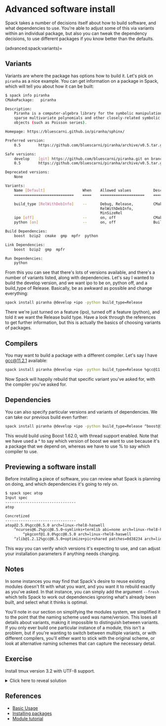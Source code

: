 # Advanced software install

Spack takes a number of decisions itself about how to build software, and what
dependencies to use.  You're able to adjust some of this via variants within an
individual package, but also you can tweak the dependency decisions, to use
different packages if you know better than the defaults.

(advanced:spack:variants)=
## Variants

Variants are where the package has options how to build it.  Let's pick on
`piranha` as a nice example.  You can get information on a package in Spack,
which will tell you about how it can be built:

```bash
$ spack info piranha
CMakePackage:   piranha

Description:
    Piranha is a computer-algebra library for the symbolic manipulation of
    sparse multivariate polynomials and other closely-related symbolic
    objects (such as Poisson series).

Homepage: https://bluescarni.github.io/piranha/sphinx/

Preferred version:
    0.5        https://github.com/bluescarni/piranha/archive/v0.5.tar.gz

Safe versions:
    develop    [git] https://github.com/bluescarni/piranha.git on branch master
    0.5        https://github.com/bluescarni/piranha/archive/v0.5.tar.gz

Deprecated versions:
    None

Variants:
    Name [Default]                 When    Allowed values          Description
    ===========================    ====    ====================    ==================================

    build_type [RelWithDebInfo]    --      Debug, Release,         CMake build type
                                           RelWithDebInfo,
                                           MinSizeRel
    ipo [off]                      --      on, off                 CMake interprocedural optimization
    python [on]                    --      on, off                 Build the Python bindings

Build Dependencies:
    boost  bzip2  cmake  gmp  mpfr  python

Link Dependencies:
    boost  bzip2  gmp  mpfr

Run Dependencies:
    python
```

From this you can see that there's lots of versions available, and there's a
number of variants listed, along with dependencies.  Let's say I wanted to
build the develop version, and we want ipo to be on, python off, and a
build\_type of Release.  Basically, be as awkward as possible and change
everything:

```bash
spack install piranha @develop +ipo -python build_type=Release
```

There we're just turned on a feature (ipo), turned off a feature (python), and
told it we want the Release build type.  Have a look through the references to
get further information, but this is actually the basics of choosing variants
of packages.

## Compilers

You may want to build a package with a different compiler.  Let's say I have
gcc@11.2.1 available:

```bash
spack install piranha @develop +ipo -python build_type=Release %gcc@11.2.1
```

Now Spack will happily rebuild that specific variant you've asked for, with the
compiler you've asked for.

## Dependencies

You can also specify particular versions and variants of dependencies.  We can
take our previous build even further:

```bash
spack install piranha @develop +ipo -python build_type=Release ^boost@1.62.0+thread %gcc@11.2.1
```

This would build using Boost 1.62.0, with thread support enabled.  Note that we
have used a ^ to say which version of boost we want to use because it's a
package that we depend on, whereas we have to use % to say which compiler to
use.

## Previewing a software install

Before installing a piece of software, you can review what Spack is planning on
doing, and which dependencies it's going to rely on.

```bash
$ spack spec atop
Input spec
--------------------------------
atop

Concretized
--------------------------------
atop@2.5.0%gcc@8.5.0 arch=linux-rhel8-haswell
    ^ncurses@6.2%gcc@8.5.0~symlinks+termlib abi=none arch=linux-rhel8-haswell
        ^pkgconf@1.8.0%gcc@8.5.0 arch=linux-rhel8-haswell
    ^zlib@1.2.12%gcc@8.5.0+optimize+pic+shared patches=0d38234 arch=linux-rhel8-haswell
```

This way you can verify which versions it's expecting to use, and can adjust
your installation parameters if anything needs changing.

## Notes

In some instances you may find that Spack's desire to reuse existing modules
doesn't fit with what you want, and you want it to rebuild exactly as you've
asked.  In that instance, you can simply add the argument `--fresh` which tells
Spack to work out dependencies ignoring what's already been built, and select
what it thinks is optimal.

You'll note in our section on simplifying the modules system, we simplified it
to the point that the naming scheme used was name/version.  This loses all
details about variants, making it impossible to distinguish between variants.
If you only ever build one particular instance of a module, this isn't a
problem, but if you're wanting to switch between multiple variants, or with
different compilers, you'll either want to stick with the original scheme, or
look at alternative naming schemes that can capture the necessary detail.

## Exercise

Install tmux version 3.2 with UTF-8 support.

<details>
<summary>Click here to reveal solution</summary>

### Solution

First you need to look at the info for tmux, to find out what variants are
available.  Some of the output below has been truncated for brevity:

```bash
$ spack info tmux
AutotoolsPackage:   tmux

Homepage: https://tmux.github.io

Preferred version:
    3.2a      https://github.com/tmux/tmux/releases/download/3.2a/tmux-3.2a.tar.gz

Safe versions:
    master    [git] https://github.com/tmux/tmux.git on branch master
    3.2a      https://github.com/tmux/tmux/releases/download/3.2a/tmux-3.2a.tar.gz
    3.2       https://github.com/tmux/tmux/releases/download/3.2/tmux-3.2.tar.gz

Variants:
    Name [Default]    When    Allowed values    Description
    ==============    ====    ==============    ==============================================

    static [off]      --      on, off           Create a static build
    utf8proc [off]    --      on, off           Build with UTF-8 support from utf8proc library
```

You can see from this that there is indeed a version 3.2 available, and to add
UTF-8 support, you need to enable the utf8proc feature.  That then gives an
install command of:

```bash
spack install tmux@3.2+utf8proc
```

If you've installed this and want to verify it's worked:

```bash
$ module add tmux
$ tmux -V
tmux 3.2
$ spack find -v tmux
==> 1 installed package
-- linux-rhel8-haswell / gcc@8.5.0 ------------------------------
tmux@3.2~static+utf8proc
```

You can see from this that we're using the shiny new 3.2 version, and can
confirm that it was built with UTF-8 support included.

</details>

## References

- [Basic Usage](https://spack.readthedocs.io/en/latest/basic_usage.html)
- [Installing packages](https://spack-tutorial.readthedocs.io/en/latest/tutorial_basics.html#installing-packages)
- [Module tutorial](https://spack-tutorial.readthedocs.io/en/latest/tutorial_modules.html)
